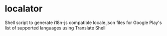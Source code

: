 # localator
Shell script to generate i18n-js compatible locale.json files for Google Play's list of supported languages using Translate Shell
